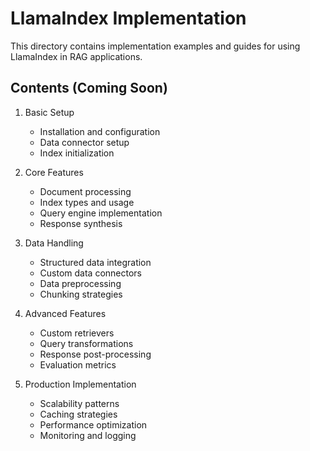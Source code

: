 # LlamaIndex Implementation

This directory contains implementation examples and guides for using LlamaIndex in RAG applications.

## Contents (Coming Soon)

1. Basic Setup
   - Installation and configuration
   - Data connector setup
   - Index initialization

2. Core Features
   - Document processing
   - Index types and usage
   - Query engine implementation
   - Response synthesis

3. Data Handling
   - Structured data integration
   - Custom data connectors
   - Data preprocessing
   - Chunking strategies

4. Advanced Features
   - Custom retrievers
   - Query transformations
   - Response post-processing
   - Evaluation metrics

5. Production Implementation
   - Scalability patterns
   - Caching strategies
   - Performance optimization
   - Monitoring and logging
